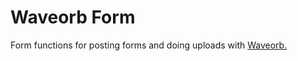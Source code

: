 # Waveorb Form

Form functions for posting forms and doing uploads with [Waveorb.](https://waveorb.com)
